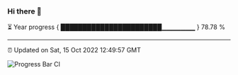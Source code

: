 ### Hi there 👋

⏳ Year progress { ███████████████████████▁▁▁▁▁▁▁ } 78.78 %

---

⏰ Updated on Sat, 15 Oct 2022 12:49:57 GMT

![Progress Bar CI](https://github.com/ZhaoGui/ZhaoGui/workflows/Progress%20Bar%20CI/badge.svg)
